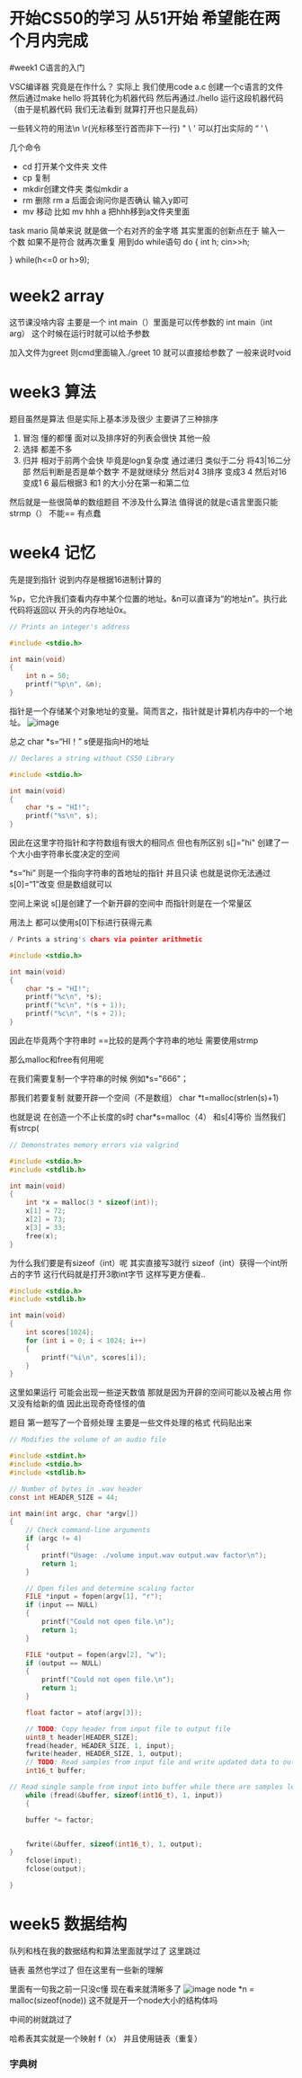 开始CS50的学习 从51开始 希望能在两个月内完成
=======================

#week1 C语言的入门

VSC编译器 究竟是在作什么？
实际上 我们使用code a.c 创建一个c语言的文件 然后通过make hello 将其转化为机器代码 然后再通过./hello 运行这段机器代码（由于是机器代码 我们无法看到 就算打开也只是乱码）

一些转义符的用法\n \r(光标移至行首而非下一行) \" \\ \' 可以打出实际的 “ ‘ \

几个命令
- cd 打开某个文件夹 文件
- cp 复制
- mkdir创建文件夹 类似mkdir a
- rm 删除 rm a 后面会询问你是否确认 输入y即可
- mv 移动 比如 mv hhh a 把hhh移到a文件夹里面

task mario
简单来说 就是做一个右对齐的金字塔 其实里面的创新点在于 输入一个数 如果不是符合 就再次重复 用到do while语句
do
{
int h;
cin>>h;

}
while(h<=0 or h>9);

# week2 array
这节课没啥内容 主要是一个 int main（）里面是可以传参数的 
int main（int arg）
这个时候在运行时就可以给予参数

加入文件为greet 则cmd里面输入./greet 10 就可以直接给参数了 一般来说时void

# week3 算法 
题目虽然是算法 但是实际上基本涉及很少 主要讲了三种排序 
1. 冒泡 懂的都懂 面对以及排序好的列表会很快 其他一般
2. 选择 都差不多
3. 归并 相对于前两个会快 毕竟是logn复杂度 通过递归 类似于二分 将43|16二分部 然后判断是否是单个数字 不是就继续分 然后对4 3排序 变成3 4 然后对16 变成1 6 最后根据3 和1 的大小分在第一和第二位

然后就是一些很简单的数组题目 不涉及什么算法 值得说的就是c语言里面只能strmp（） 不能== 有点蠢

# week4 记忆

先是提到指针 说到内存是根据16进制计算的 

%p，它允许我们查看内存中某个位置的地址。&n可以直译为“的地址n”。执行此代码将返回以 开头的内存地址0x。
```c
// Prints an integer's address

#include <stdio.h>

int main(void)
{
    int n = 50;
    printf("%p\n", &n);
}
```

指针是一个存储某个对象地址的变量。简而言之，指针就是计算机内存中的一个地址。
![image](https://github.com/user-attachments/assets/1e6d0758-1ded-4906-b523-b9defcac3e44)

总之 char *s=“HI！” s便是指向H的地址
```c
// Declares a string without CS50 Library

#include <stdio.h>

int main(void)
{
    char *s = "HI!";
    printf("%s\n", s);
}
```

因此在这里字符指针和字符数组有很大的相同点 但也有所区别
s[]="hi" 创建了一个大小由字符串长度决定的空间 

*s=“hi” 则是一个指向字符串的首地址的指针  并且只读 也就是说你无法通过s[0]=“1”改变 但是数组就可以

空间上来说 s[]是创建了一个新开辟的空间中 而指针则是在一个常量区

用法上 都可以使用s[0]下标进行获得元素
```c
/ Prints a string's chars via pointer arithmetic

#include <stdio.h>

int main(void)
{
    char *s = "HI!";
    printf("%c\n", *s);
    printf("%c\n", *(s + 1));
    printf("%c\n", *(s + 2));
}
```
因此在毕竟两个字符串时 ==比较的是两个字符串的地址 需要使用strmp

那么malloc和free有何用呢 

在我们需要复制一个字符串的时候 例如*s="666"；

那我们若要复制 就要开辟一个空间（不是数组） char *t=malloc(strlen(s)+1)

也就是说 在创造一个不止长度的s时 char*s=malloc（4） 和s[4]等价
当然我们有strcp(

```c
// Demonstrates memory errors via valgrind

#include <stdio.h>
#include <stdlib.h>

int main(void)
{
    int *x = malloc(3 * sizeof(int));
    x[1] = 72;
    x[2] = 73;
    x[3] = 33;
    free(x);
}
```
为什么我们要是有sizeof（int）呢 其实直接写3就行 sizeof（int）获得一个int所占的字节 这行代码就是打开3歌int字节 这样写更方便看..

```c++
#include <stdio.h>
#include <stdlib.h>

int main(void)
{
    int scores[1024];
    for (int i = 0; i < 1024; i++)
    {
        printf("%i\n", scores[i]);
    }
}
```
这里如果运行 可能会出现一些逆天数值 那就是因为开辟的空间可能以及被占用 你又没有给新的值 因此出现奇奇怪怪的值

题目 第一题写了一个音频处理 主要是一些文件处理的格式 代码贴出来
```c
// Modifies the volume of an audio file

#include <stdint.h>
#include <stdio.h>
#include <stdlib.h>

// Number of bytes in .wav header
const int HEADER_SIZE = 44;

int main(int argc, char *argv[])
{
    // Check command-line arguments
    if (argc != 4)
    {
        printf("Usage: ./volume input.wav output.wav factor\n");
        return 1;
    }

    // Open files and determine scaling factor
    FILE *input = fopen(argv[1], "r");
    if (input == NULL)
    {
        printf("Could not open file.\n");
        return 1;
    }

    FILE *output = fopen(argv[2], "w");
    if (output == NULL)
    {
        printf("Could not open file.\n");
        return 1;
    }

    float factor = atof(argv[3]);

    // TODO: Copy header from input file to output file
    uint8_t header[HEADER_SIZE];
    fread(header, HEADER_SIZE, 1, input);
    fwrite(header, HEADER_SIZE, 1, output);
    // TODO: Read samples from input file and write updated data to output file
    int16_t buffer;

// Read single sample from input into buffer while there are samples left to read
    while (fread(&buffer, sizeof(int16_t), 1, input))
    {

    buffer *= factor;


    fwrite(&buffer, sizeof(int16_t), 1, output);
}
    fclose(input);
    fclose(output);

}
```

# week5 数据结构
队列和栈在我的数据结构和算法里面就学过了 这里跳过

链表 虽然也学过了 但在这里有一些新的理解

里面有一句我之前一只没c懂  现在看来就清晰多了
![image](https://github.com/user-attachments/assets/16b6414b-c261-4ab0-b579-23adbd89e1eb)
node *n = malloc(sizeof(node)) 这不就是开一个node大小的结构体吗

中间的树就跳过了

哈希表其实就是一个映射 f（x） 并且使用链表（重复）

### 字典树

